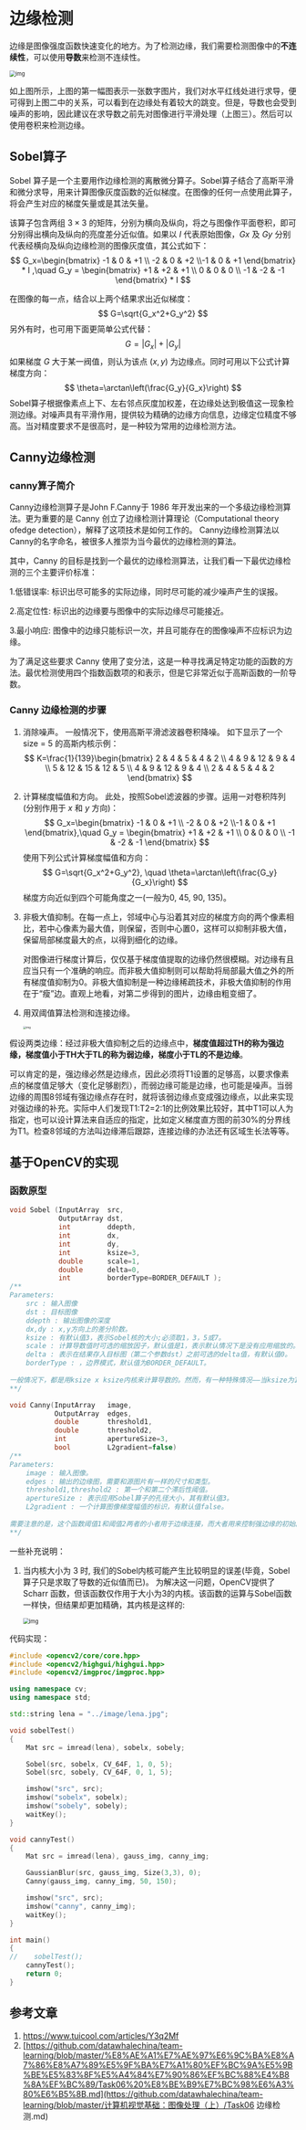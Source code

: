 # 边缘检测

边缘是图像强度函数快速变化的地方。为了检测边缘，我们需要检测图像中的**不连续性**，可以使用**导数**来检测不连续性。

<img src="task06.assets/edge1.jpg" alt="img" style="zoom:67%;" />

如上图所示，上图的第一幅图表示一张数字图片，我们对水平红线处进行求导，便可得到上图二中的关系，可以看到在边缘处有着较大的跳变。但是，导数也会受到噪声的影响，因此建议在求导数之前先对图像进行平滑处理（上图三）。然后可以使用卷积来检测边缘。 

## Sobel算子

 Sobel 算子是一个主要用作边缘检测的离散微分算子。Sobel算子结合了高斯平滑和微分求导，用来计算图像灰度函数的近似梯度。在图像的任何一点使用此算子，将会产生对应的梯度矢量或是其法矢量。

该算子包含两组 $3\times 3$ 的矩阵，分别为横向及纵向，将之与图像作平面卷积，即可分别得出横向及纵向的亮度差分近似值。如果以 $I$ 代表原始图像，$Gx$ 及 $Gy$ 分别代表经横向及纵向边缘检测的图像灰度值，其公式如下：
$$
G_x=\begin{bmatrix}
-1 & 0 & +1 \\ -2 & 0 & +2 \\-1 & 0 & +1
\end{bmatrix} * I ,\quad G_y = \begin{bmatrix}
+1 & +2 & +1 \\ 0 & 0 & 0 \\ -1 & -2 & -1
\end{bmatrix} * I
$$


在图像的每一点，结合以上两个结果求出近似梯度：
$$
G=\sqrt{G_x^2+G_y^2}
$$
另外有时，也可用下面更简单公式代替：
$$
G=|G_x|+|G_y|
$$
如果梯度 $G$ 大于某一阀值，则认为该点 $(x,y)$ 为边缘点。同时可用以下公式计算梯度方向：
$$
\theta=\arctan\left(\frac{G_y}{G_x}\right)
$$
Sobel算子根据像素点上下、左右邻点灰度加权差，在边缘处达到极值这一现象检测边缘。对噪声具有平滑作用，提供较为精确的边缘方向信息，边缘定位精度不够高。当对精度要求不是很高时，是一种较为常用的边缘检测方法。

## Canny边缘检测

### canny算子简介

Canny边缘检测算子是John F.Canny于 1986 年开发出来的一个多级边缘检测算法。更为重要的是 Canny 创立了边缘检测计算理论（Computational theory ofedge detection），解释了这项技术是如何工作的。 Canny边缘检测算法以Canny的名字命名，被很多人推崇为当今最优的边缘检测的算法。

其中，Canny 的目标是找到一个最优的边缘检测算法，让我们看一下最优边缘检测的三个主要评价标准：

1.低错误率: 标识出尽可能多的实际边缘，同时尽可能的减少噪声产生的误报。

2.高定位性: 标识出的边缘要与图像中的实际边缘尽可能接近。

3.最小响应: 图像中的边缘只能标识一次，并且可能存在的图像噪声不应标识为边缘。

为了满足这些要求 Canny 使用了变分法，这是一种寻找满足特定功能的函数的方法。最优检测使用四个指数函数项的和表示，但是它非常近似于高斯函数的一阶导数。

###  Canny 边缘检测的步骤

1. 消除噪声。 一般情况下，使用高斯平滑滤波器卷积降噪。 如下显示了一个 size = 5 的高斯内核示例：
   $$
   K=\frac{1}{139}\begin{bmatrix}
   2 & 4 & 5 & 4 & 2 \\ 4 & 9 & 12 & 9 & 4 \\ 5 & 12 & 15 & 12 & 5 \\ 
   4 & 9 & 12 & 9 & 4 \\ 2 & 4 & 5 & 4 & 2
   \end{bmatrix}
   $$
   

2. 计算梯度幅值和方向。 此处，按照Sobel滤波器的步骤。运用一对卷积阵列 (分别作用于 $x$ 和 $y$ 方向)：
   $$
   G_x=\begin{bmatrix}
   -1 & 0 & +1 \\ -2 & 0 & +2 \\-1 & 0 & +1
   \end{bmatrix},\quad G_y = \begin{bmatrix}
   +1 & +2 & +1 \\ 0 & 0 & 0 \\ -1 & -2 & -1
   \end{bmatrix}
   $$
   使用下列公式计算梯度幅值和方向：
   $$
   G=\sqrt{G_x^2+G_y^2}, \quad \theta=\arctan\left(\frac{G_y}{G_x}\right)
   $$
   梯度方向近似到四个可能角度之一(一般为0, 45, 90, 135)。

3. 非极大值抑制。在每一点上，邻域中心与沿着其对应的梯度方向的两个像素相比，若中心像素为最大值，则保留，否则中心置0，这样可以抑制非极大值，保留局部梯度最大的点，以得到细化的边缘。

   对图像进行梯度计算后，仅仅基于梯度值提取的边缘仍然很模糊。对边缘有且应当只有一个准确的响应。而非极大值抑制则可以帮助将局部最大值之外的所有梯度值抑制为0。非极大值抑制是一种边缘稀疏技术，非极大值抑制的作用在于“瘦”边。直观上地看，对第二步得到的图片，边缘由粗变细了。

4. 用双阈值算法检测和连接边缘。

   <img src="task06.assets/doubleThreshold.png" alt="img" style="zoom: 33%;" />

假设两类边缘：经过非极大值抑制之后的边缘点中，**梯度值超过TH的称为强边缘，梯度值小于TH大于TL的称为弱边缘，梯度小于TL的不是边缘**。

可以肯定的是，强边缘必然是边缘点，因此必须将T1设置的足够高，以要求像素点的梯度值足够大（变化足够剧烈），而弱边缘可能是边缘，也可能是噪声。当弱边缘的周围8邻域有强边缘点存在时，就将该弱边缘点变成强边缘点，以此来实现对强边缘的补充。实际中人们发现T1:T2=2:1的比例效果比较好，其中T1可以人为指定，也可以设计算法来自适应的指定，比如定义梯度直方图的前30%的分界线为T1。检查8邻域的方法叫边缘滞后跟踪，连接边缘的办法还有区域生长法等等。

## 基于OpenCV的实现

### 函数原型

```c++
void Sobel (InputArray 	src,
 			OutputArray dst,
			int 		ddepth,
 			int 		dx,
 			int 		dy,
 			int			ksize=3,
 			double 		scale=1,
 			double 		delta=0,
 			int 		borderType=BORDER_DEFAULT );
/**
Parameters:
	src : 输入图像
	dst : 目标图像
	ddepth : 输出图像的深度
	dx,dy : x,y方向上的差分阶数。
	ksize : 有默认值3，表示Sobel核的大小;必须取1，3，5或7。
	scale : 计算导数值时可选的缩放因子，默认值是1，表示默认情况下是没有应用缩放的。
	delta : 表示在结果存入目标图（第二个参数dst）之前可选的delta值，有默认值0。
	borderType : ，边界模式，默认值为BORDER_DEFAULT。
	
一般情况下，都是用ksize x ksize内核来计算导数的。然而，有一种特殊情况——当ksize为1时，往往会使用3 x 1或者1 x 3的内核。且这种情况下，并没有进行高斯平滑操作。
**/

void Canny(InputArray 	image,
           OutputArray 	edges, 
           double 		threshold1, 
           double 		threshold2, 
           int 			apertureSize=3,
           bool 		L2gradient=false)
/**
Parameters:
	image : 输入图像。
	edges : 输出的边缘图，需要和源图片有一样的尺寸和类型。
	threshold1,threshold2 : 第一个和第二个滞后性阈值。
	apertureSize : 表示应用Sobel算子的孔径大小，其有默认值3。
	L2gradient : 一个计算图像梯度幅值的标识，有默认值false。
	
需要注意的是，这个函数阈值1和阈值2两者的小者用于边缘连接，而大者用来控制强边缘的初始段， 推荐的高低阈值比在2:1到3:1之间。
**/
```

一些补充说明：

1. 当内核大小为 3 时, 我们的Sobel内核可能产生比较明显的误差(毕竟，Sobel算子只是求取了导数的近似值而已)。 为解决这一问题，OpenCV提供了Scharr 函数，但该函数仅作用于大小为3的内核。该函数的运算与Sobel函数一样快，但结果却更加精确，其内核是这样的:

   <img src="task06.assets/2UB7Fj.jpg!web" alt="img" style="zoom:67%;" />

代码实现：

```C++
#include <opencv2/core/core.hpp>
#include <opencv2/highgui/highgui.hpp>
#include <opencv2/imgproc/imgproc.hpp>

using namespace cv;
using namespace std;

std::string lena = "../image/lena.jpg";

void sobelTest()
{
    Mat src = imread(lena), sobelx, sobely;

    Sobel(src, sobelx, CV_64F, 1, 0, 5);
    Sobel(src, sobely, CV_64F, 0, 1, 5);

    imshow("src", src);
    imshow("sobelx", sobelx);
    imshow("sobely", sobely);
    waitKey();
}

void cannyTest()
{
    Mat src = imread(lena), gauss_img, canny_img;

    GaussianBlur(src, gauss_img, Size(3,3), 0);
    Canny(gauss_img, canny_img, 50, 150);

    imshow("src", src);
    imshow("canny", canny_img);
    waitKey();
}

int main()
{
//    sobelTest();
    cannyTest();
    return 0;
}
```



## 参考文章

1. https://www.tuicool.com/articles/Y3q2Mf
2. [https://github.com/datawhalechina/team-learning/blob/master/%E8%AE%A1%E7%AE%97%E6%9C%BA%E8%A7%86%E8%A7%89%E5%9F%BA%E7%A1%80%EF%BC%9A%E5%9B%BE%E5%83%8F%E5%A4%84%E7%90%86%EF%BC%88%E4%B8%8A%EF%BC%89/Task06%20%E8%BE%B9%E7%BC%98%E6%A3%80%E6%B5%8B.md](https://github.com/datawhalechina/team-learning/blob/master/计算机视觉基础：图像处理（上）/Task06 边缘检测.md)

